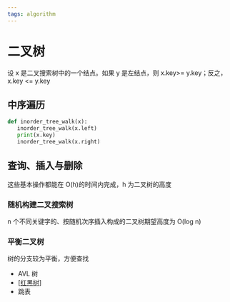 ```yaml
---
tags: algorithm
---
```

# 二叉树

设 x 是二叉搜索树中的一个结点。如果 y 是左结点，则 x.key>= y.key；反之，x.key <= y.key

## 中序遍历

```python
def inorder_tree_walk(x):
   inorder_tree_walk(x.left)
   print(x.key)
   inorder_tree_walk(x.right)
```

## 查询、插入与删除

这些基本操作都能在 O(h)的时间内完成，h 为二叉树的高度

### 随机构建二叉搜索树

n 个不同关键字的、按随机次序插入构成的二叉树期望高度为 O(log n)

### 平衡二叉树

树的分支较为平衡，方便查找

- AVL 树
- [[红黑树]]
- 跳表

[//begin]: # "Autogenerated link references for markdown compatibility"
[红黑树]: 红黑树.md "红黑树"
[//end]: # "Autogenerated link references"
